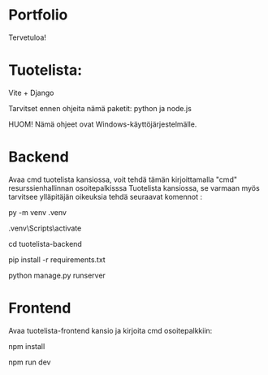 # Portfolio

Tervetuloa!

# Tuotelista:

Vite + Django

Tarvitset ennen ohjeita nämä paketit: python ja node.js

HUOM! Nämä ohjeet ovat Windows-käyttöjärjestelmälle.

# Backend

Avaa cmd tuotelista kansiossa, voit tehdä tämän kirjoittamalla "cmd" resurssienhallinnan osoitepalkisssa Tuotelista kansiossa, se varmaan myös tarvitsee ylläpitäjän oikeuksia tehdä seuraavat komennot : 

py -m venv .venv

.venv\Scripts\activate

cd tuotelista-backend

pip install -r requirements.txt

python manage.py runserver


# Frontend

Avaa tuotelista-frontend kansio ja kirjoita cmd osoitepalkkiin:

npm install

npm run dev


